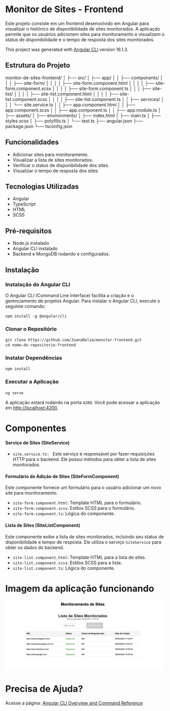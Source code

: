 # Monitor de Sites - Frontend

Este projeto consiste em um frontend desenvolvido em Angular para visualizar o histórico de disponibilidade de sites monitorados. A aplicação permite que os usuários adicionem sites para monitoramento e visualizem o status de disponibilidade e o tempo de resposta dos sites monitorados.

This project was generated with [Angular CLI](https://github.com/angular/angular-cli) version 16.1.3.

## Estrutura do Projeto

monitor-de-sites-frontend/
│
├── src/
│   ├── app/
│   │   ├── components/
│   │   │   ├── site-form/
│   │   │   │   ├── site-form.component.html
│   │   │   │   ├── site-form.component.scss
│   │   │   │   ├── site-form.component.ts
│   │   │   ├── site-list/
│   │   │   │   ├── site-list.component.html
│   │   │   │   ├── site-list.component.scss
│   │   │   │   ├── site-list.component.ts
│   │   ├── services/
│   │   │   └── site.service.ts
│   │   ├── app.component.html
│   │   ├── app.component.scss
│   │   ├── app.component.ts
│   │   ├── app.module.ts
│   ├── assets/
│   ├── environments/
│   ├── index.html
│   ├── main.ts
│   ├── styles.scss
│   ├── polyfills.ts
│   └── test.ts
├── angular.json
├── package.json
└── tsconfig.json

## Funcionalidades

* Adicionar sites para monitoramento.
* Visualizar a lista de sites monitorados.
* Verificar o status de disponibilidade dos sites.
* Visualizar o tempo de resposta dos sites.

## Tecnologias Utilizadas

* Angular
* TypeScript
* HTML
* SCSS

## Pré-requisitos

* Node.js instalado
* Angular CLI instalado
* Backend e MongoDB rodando e configurados.

## Instalação

### Instalação do Angular CLI

O Angular CLI (Command Line Interface) facilita a criação e o gerenciamento de projetos Angular. Para instalar o Angular CLI, execute o seguinte comando:

```
npm install -g @angular/cli
```

### Clonar o Repositório

```
git clone https://github.com/JoanaRolim/monitor-frontend.git
cd nome-do-repositorio-frontend
```

### Instalar Dependências

```
npm install
```

### Executar a Aplicação

```
ng serve
```

A aplicação estará rodando na porta `4200`. Você pode acessar a aplicação em [http://localhost:4200](http://localhost:4200/).

# Componentes

#### Serviço de Sites (SiteService)

* `site.service.ts: ` Este serviço é responsável por fazer requisições HTTP para o backend. Ele possui métodos para obter a lista de sites monitorados.

#### Formulário de Adição de Sites (SiteFormComponent)

Este componente fornece um formulário para o usuário adicionar um novo site para monitoramento.

* `site-form.component.html`: Template HTML para o formulário.
* `site-form.component.scss`: Estilos SCSS para o formulário.
* `site-form.component.ts`: Lógica do componente.

#### Lista de Sites (SiteListComponent)

Este componente exibe a lista de sites monitorados, incluindo seu status de disponibilidade e tempo de resposta. Ele utiliza o serviço `SiteService` para obter os dados do backend.

* `site-list.component.html`: Template HTML para a lista de sites.
* `site-list.component.scss`: Estilos SCSS para a lista.
* `site-list.component.ts`: Lógica do componente.

# Imagem da aplicação funcionando

![1717105464090](image/README/1717105464090.png)

# Precisa de Ajuda?

Acesse a página: [Angular CLI Overview and Command Reference](https://angular.io/cli)
